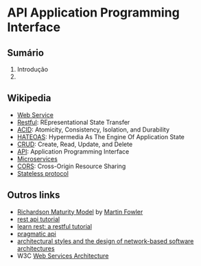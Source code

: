 # [](#header-1) API Application Programming Interface

## Sumário

1. Introdução
2.

## [](#header-2) Wikipedia

- [Web Service](https://en.wikipedia.org/wiki/Web_service)
- [Restful](https://en.wikipedia.org/wiki/Representational_state_transfer): REpresentational State Transfer
- [ACID](https://en.wikipedia.org/wiki/ACID): Atomicity, Consistency, Isolation, and Durability
- [HATEOAS](https://en.wikipedia.org/wiki/HATEOAS): Hypermedia As The Engine Of Application State
- [CRUD](https://en.wikipedia.org/wiki/Create,_read,_update_and_delete): Create, Read, Update, and Delete
- [API](https://en.wikipedia.org/wiki/Application_programming_interface): Application Programming Interface
- [Microservices](https://en.wikipedia.org/wiki/Microservices)
- [CORS](https://en.wikipedia.org/wiki/Cross-origin_resource_sharing): Cross-Origin Resource Sharing
- [Stateless protocol](https://en.wikipedia.org/wiki/Stateless_protocol)

## [](#header-2) Outros links

- [Richardson Maturity Model](https://martinfowler.com/articles/richardsonMaturityModel.html) by [Martin Fowler](https://martinfowler.com)
- [rest api tutorial](https://restfulapi.net)
- [learn rest: a restful tutorial](http://www.restapitutorial.com)
- [pragmatic api](https://www.pragmaticapi.com/)
- [architectural styles and the design of network-based software architectures](http://www.ics.uci.edu/~fielding/pubs/dissertation/top.htm)
- W3C [Web Services Architecture](https://www.w3.org/TR/ws-arch/)
